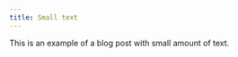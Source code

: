 ```yaml
---
title: Small text
---
```

This is an example of a blog post with small amount of text.
<!--stackedit_data:
eyJoaXN0b3J5IjpbMTI0NzkwMTUwMl19
-->